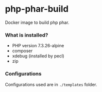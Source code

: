 # php-phar-build
Docker image to build php phar.

### What is installed?

  - PHP version 7.3.26-alpine
  - composer
  - xdebug (installed by pecl)
  - zip


### Configurations

Configurations used are in `./templates` folder.
